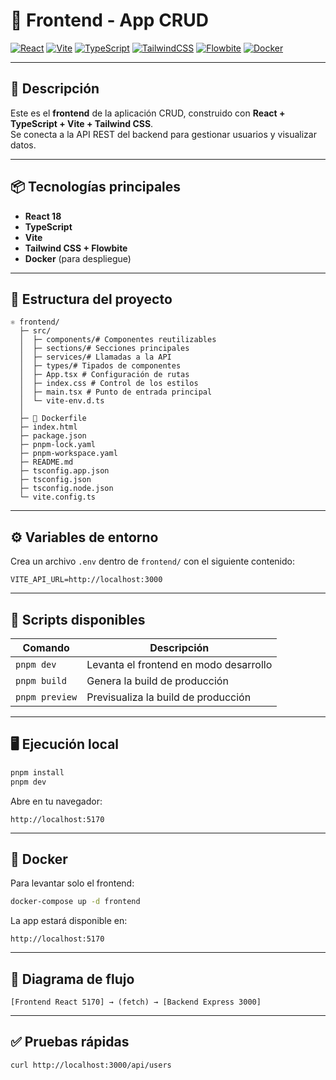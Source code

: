 # 🎨 Frontend - App CRUD

[![React](https://img.shields.io/badge/React-18-blue)](https://reactjs.org/)
[![Vite](https://img.shields.io/badge/Vite-5.0-purple)](https://vitejs.dev/)
[![TypeScript](https://img.shields.io/badge/TypeScript-5.0-blue)](https://www.typescriptlang.org/)
[![TailwindCSS](https://img.shields.io/badge/TailwindCSS-3.4-cyan)](https://tailwindcss.com/)
[![Flowbite](https://img.shields.io/badge/Flowbite-UI%20Components-orange)](https://flowbite-react.com/)
[![Docker](https://img.shields.io/badge/Docker-ready-brightgreen)](https://www.docker.com/)

---

## 📖 Descripción

Este es el **frontend** de la aplicación CRUD, construido con **React + TypeScript + Vite + Tailwind CSS**.  
Se conecta a la API REST del backend para gestionar usuarios y visualizar datos.

---

## 📦 Tecnologías principales

- **React 18**
- **TypeScript**
- **Vite**
- **Tailwind CSS + Flowbite**
- **Docker** (para despliegue)

---

## 📂 Estructura del proyecto
```
⚛️ frontend/
  ├─ src/
  │  ├─ components/# Componentes reutilizables
  │  ├─ sections/# Secciones principales
  │  ├─ services/# Llamadas a la API
  │  ├─ types/# Tipados de componentes
  │  ├─ App.tsx # Configuración de rutas
  │  ├─ index.css # Control de los estilos
  │  ├─ main.tsx # Punto de entrada principal
  │  └─ vite-env.d.ts
  │  
  ├─ 🐳 Dockerfile
  ├─ index.html
  ├─ package.json
  ├─ pnpm-lock.yaml
  ├─ pnpm-workspace.yaml
  ├─ README.md
  ├─ tsconfig.app.json
  ├─ tsconfig.json
  ├─ tsconfig.node.json
  └─ vite.config.ts
```

---

## ⚙️ Variables de entorno

Crea un archivo `.env` dentro de `frontend/` con el siguiente contenido:

```env
VITE_API_URL=http://localhost:3000
```

---

## 🚀 Scripts disponibles
| Comando        | Descripción                            |
| -------------- | -------------------------------------- |
| `pnpm dev`     | Levanta el frontend en modo desarrollo |
| `pnpm build`   | Genera la build de producción          |
| `pnpm preview` | Previsualiza la build de producción    |

---

## 🖥️ Ejecución local
```bash
pnpm install
pnpm dev
```

Abre en tu navegador:
```arduino
http://localhost:5170
```

---

## 🐳 Docker

Para levantar solo el frontend:
```bash
docker-compose up -d frontend
```

La app estará disponible en:
```arduino
http://localhost:5170
```

---

## 🔄 Diagrama de flujo
```text
[Frontend React 5170] → (fetch) → [Backend Express 3000]
```

---

## ✅ Pruebas rápidas

```bash
curl http://localhost:3000/api/users
```
